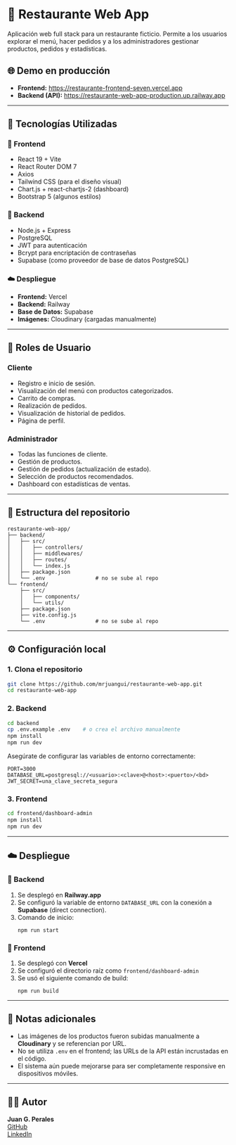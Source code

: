 
# 🍕 Restaurante Web App

Aplicación web full stack para un restaurante ficticio. Permite a los usuarios explorar el menú, hacer pedidos y a los administradores gestionar productos, pedidos y estadísticas.

## 🌐 Demo en producción

- **Frontend:** https://restaurante-frontend-seven.vercel.app  
- **Backend (API):** https://restaurante-web-app-production.up.railway.app

---

## 🧩 Tecnologías Utilizadas

### 🚀 Frontend
- React 19 + Vite
- React Router DOM 7
- Axios
- Tailwind CSS (para el diseño visual)
- Chart.js + react-chartjs-2 (dashboard)
- Bootstrap 5 (algunos estilos)

### 🔐 Backend
- Node.js + Express
- PostgreSQL
- JWT para autenticación
- Bcrypt para encriptación de contraseñas
- Supabase (como proveedor de base de datos PostgreSQL)

### ☁️ Despliegue
- **Frontend:** Vercel
- **Backend:** Railway
- **Base de Datos:** Supabase
- **Imágenes:** Cloudinary (cargadas manualmente)

---

## 👤 Roles de Usuario

### Cliente
- Registro e inicio de sesión.
- Visualización del menú con productos categorizados.
- Carrito de compras.
- Realización de pedidos.
- Visualización de historial de pedidos.
- Página de perfil.

### Administrador
- Todas las funciones de cliente.
- Gestión de productos.
- Gestión de pedidos (actualización de estado).
- Selección de productos recomendados.
- Dashboard con estadísticas de ventas.

---

## 📁 Estructura del repositorio

```
restaurante-web-app/
├── backend/
│   ├── src/
│   │   ├── controllers/
│   │   ├── middlewares/
│   │   ├── routes/
│   │   └── index.js
│   ├── package.json
│   └── .env                # no se sube al repo
└── frontend/
    ├── src/
    │   ├── components/
    │   └── utils/
    ├── package.json
    ├── vite.config.js
    └── .env                # no se sube al repo
```

---

## ⚙️ Configuración local

### 1. Clona el repositorio

```bash
git clone https://github.com/mrjuangui/restaurante-web-app.git
cd restaurante-web-app
```

### 2. Backend

```bash
cd backend
cp .env.example .env    # o crea el archivo manualmente
npm install
npm run dev
```

Asegúrate de configurar las variables de entorno correctamente:

```env
PORT=3000
DATABASE_URL=postgresql://<usuario>:<clave>@<host>:<puerto>/<bd>
JWT_SECRET=una_clave_secreta_segura
```

### 3. Frontend

```bash
cd frontend/dashboard-admin
npm install
npm run dev
```

---

## ☁️ Despliegue

### 🧠 Backend

1. Se desplegó en **Railway.app**
2. Se configuró la variable de entorno `DATABASE_URL` con la conexión a **Supabase** (direct connection).
3. Comando de inicio:
   ```
   npm run start
   ```

### 🎨 Frontend

1. Se desplegó con **Vercel**
2. Se configuró el directorio raíz como `frontend/dashboard-admin`
3. Se usó el siguiente comando de build:
   ```
   npm run build
   ```

---

## 📌 Notas adicionales

- Las imágenes de los productos fueron subidas manualmente a **Cloudinary** y se referencian por URL.
- No se utiliza `.env` en el frontend; las URLs de la API están incrustadas en el código.
- El sistema aún puede mejorarse para ser completamente responsive en dispositivos móviles.

---

## 🧑‍💻 Autor

**Juan G. Perales**  
[GitHub](https://github.com/mrjuangui)  
[LinkedIn](https://www.linkedin.com/in/mrjuangui)
